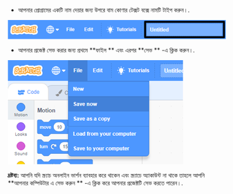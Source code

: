 + আপনার প্রোগ্রামের একটি নাম দেয়ার জন্য উপরে বাম কোণার টেক্সট বক্সে নামটি টাইপ করুন।.

![স্ক্র্যাচ প্রকল্পের নাম টেক্সটবক্স](images/name-annotated.png)

+ আপনার প্রজেক্ট সেভ করার জন্য প্রথমে **ফাইল ** এবং এরপর **সেভ ** -এ ক্লিক করুন।.

![স্ক্রিনশট](images/save.png)

**দ্রষ্টব্য:** আপনি যদি স্ক্র্যাচ অনলাইন ভার্শন ব্যাবহার করে থাকেন এবং স্ক্র্যাচে অ্যাকাউন্ট না থাকে তাহলে আপনি **আপনার কম্পিউটার এ সেভ করুন ** -এ ক্লিক করে আপনার প্রজেক্টটি সেভ করতে পারেন।.